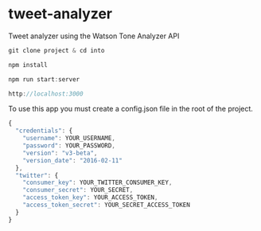 # tweet-analyzer
Tweet analyzer using the Watson Tone Analyzer API

```javascript
git clone project & cd into

npm install

npm run start:server

http://localhost:3000
```

To use this app you must create a config.json file in the root of the project.

```Javascript
{
  "credentials": {
    "username": YOUR_USERNAME,
    "password": YOUR_PASSWORD,
    "version": "v3-beta",
    "version_date": "2016-02-11"
  },
  "twitter": {
    "consumer_key": YOUR_TWITTER_CONSUMER_KEY,
    "consumer_secret": YOUR_SECRET,
    "access_token_key": YOUR_ACCESS_TOKEN,
    "access_token_secret": YOUR_SECRET_ACCESS_TOKEN 
  }
}
```
